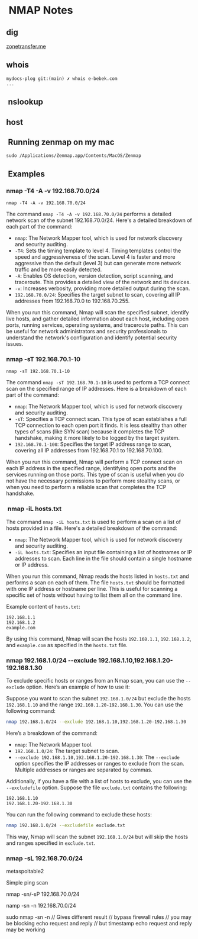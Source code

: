 #  NMAP Notes

## dig

[zonetransfer.me](https://digi.ninja/projects/zonetransferme.php)

## whois

```shell
mydocs-plog git:(main) ✗ whois e-bebek.com   
...
```

##  nslookup

## host

##  Running zenmap on my mac

```shell
sudo /Applications/Zenmap.app/Contents/MacOS/Zenmap
```

##  Examples

### nmap -T4 -A -v 192.168.70.0/24

```shell
nmap -T4 -A -v 192.168.70.0/24
```

The command `nmap -T4 -A -v 192.168.70.0/24` performs a detailed network scan of the subnet 192.168.70.0/24. Here's a detailed breakdown of each part of the command:

- `nmap`: The Network Mapper tool, which is used for network discovery and security auditing.
- `-T4`: Sets the timing template to level 4. Timing templates control the speed and aggressiveness of the scan. Level 4 is faster and more aggressive than the default (level 3) but can generate more network traffic and be more easily detected.
- `-A`: Enables OS detection, version detection, script scanning, and traceroute. This provides a detailed view of the network and its devices.
- `-v`: Increases verbosity, providing more detailed output during the scan.
- `192.168.70.0/24`: Specifies the target subnet to scan, covering all IP addresses from 192.168.70.0 to 192.168.70.255.

When you run this command, Nmap will scan the specified subnet, identify live hosts, and gather detailed information about each host, including open ports, running services, operating systems, and traceroute paths. This can be useful for network administrators and security professionals to understand the network's configuration and identify potential security issues.

### nmap -sT 192.168.70.1-10

```shell
nmap -sT 192.168.70.1-10

```

The command `nmap -sT 192.168.70.1-10` is used to perform a TCP connect scan on the specified range of IP addresses. Here is a breakdown of each part of the command:

- `nmap`: The Network Mapper tool, which is used for network discovery and security auditing.
- `-sT`: Specifies a TCP connect scan. This type of scan establishes a full TCP connection to each open port it finds. It is less stealthy than other types of scans (like SYN scan) because it completes the TCP handshake, making it more likely to be logged by the target system.
- `192.168.70.1-100`: Specifies the target IP address range to scan, covering all IP addresses from 192.168.70.1 to 192.168.70.100.

When you run this command, Nmap will perform a TCP connect scan on each IP address in the specified range, identifying open ports and the services running on those ports. This type of scan is useful when you do not have the necessary permissions to perform more stealthy scans, or when you need to perform a reliable scan that completes the TCP handshake.

###  nmap -iL hosts.txt

The command `nmap -iL hosts.txt` is used to perform a scan on a list of hosts provided in a file. Here's a detailed breakdown of the command:

- `nmap`: The Network Mapper tool, which is used for network discovery and security auditing.
- `-iL hosts.txt`: Specifies an input file containing a list of hostnames or IP addresses to scan. Each line in the file should contain a single hostname or IP address.

When you run this command, Nmap reads the hosts listed in `hosts.txt` and performs a scan on each of them. The file `hosts.txt` should be formatted with one IP address or hostname per line. This is useful for scanning a specific set of hosts without having to list them all on the command line.

Example content of `hosts.txt`:

```shell
192.168.1.1
192.168.1.2
example.com
```

By using this command, Nmap will scan the hosts `192.168.1.1`, `192.168.1.2`, and `example.com` as specified in the `hosts.txt` file.

### nmap 192.168.1.0/24 --exclude 192.168.1.10,192.168.1.20-192.168.1.30

To exclude specific hosts or ranges from an Nmap scan, you can use the `--exclude` option. Here’s an example of how to use it:

Suppose you want to scan the subnet `192.168.1.0/24` but exclude the hosts `192.168.1.10` and the range `192.168.1.20-192.168.1.30`. You can use the following command:

```sh
nmap 192.168.1.0/24 --exclude 192.168.1.10,192.168.1.20-192.168.1.30
```

Here’s a breakdown of the command:

- `nmap`: The Network Mapper tool.
- `192.168.1.0/24`: The target subnet to scan.
- `--exclude 192.168.1.10,192.168.1.20-192.168.1.30`: The `--exclude` option specifies the IP addresses or ranges to exclude from the scan. Multiple addresses or ranges are separated by commas.

Additionally, if you have a file with a list of hosts to exclude, you can use the `--excludefile` option. Suppose the file `exclude.txt` contains the following:

```
192.168.1.10
192.168.1.20-192.168.1.30
```

You can run the following command to exclude these hosts:

```sh
nmap 192.168.1.0/24 --excludefile exclude.txt
```

This way, Nmap will scan the subnet `192.168.1.0/24` but will skip the hosts and ranges specified in `exclude.txt`.


### nmap -sL 192.168.70.0/24


metaspoitable2

Simple ping scan

nmap -sn/-sP 192.168.70.0/24

namp -sn -n 192.168.70.0/24

sudo nmap -sn -n // Gives different result
// bypass firewall rules
// you may be blocking echo request and reply
// but timestamp echo request and reply may be working

